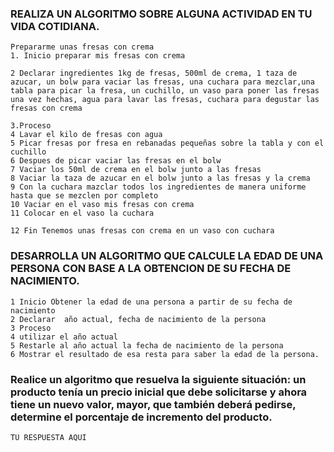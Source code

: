 ### REALIZA UN ALGORITMO SOBRE ALGUNA ACTIVIDAD EN TU VIDA COTIDIANA.

    Prepararme unas fresas con crema
    1. Inicio preparar mis fresas con crema
    
    2 Declarar ingredientes 1kg de fresas, 500ml de crema, 1 taza de azucar, un bolw para vaciar las fresas, una cuchara para mezclar,una tabla para picar la fresa, un cuchillo, un vaso para poner las fresas una vez hechas, agua para lavar las fresas, cuchara para degustar las fresas con crema
    
    3.Proceso 
    4 Lavar el kilo de fresas con agua
    5 Picar fresas por fresa en rebanadas pequeñas sobre la tabla y con el cuchillo
    6 Despues de picar vaciar las fresas en el bolw
    7 Vaciar los 50ml de crema en el bolw junto a las fresas
    8 Vaciar la taza de azucar en el bolw junto a las fresas y la crema
    9 Con la cuchara mazclar todos los ingredientes de manera uniforme hasta que se mezclen por completo
    10 Vaciar en el vaso mis fresas con crema
    11 Colocar en el vaso la cuchara
    
    12 Fin Tenemos unas fresas con crema en un vaso con cuchara


### DESARROLLA UN ALGORITMO QUE CALCULE LA EDAD DE UNA PERSONA CON BASE A LA OBTENCION DE SU FECHA DE NACIMIENTO.

    1 Inicio Obtener la edad de una persona a partir de su fecha de nacimiento
    2 Declarar  año actual, fecha de nacimiento de la persona
    3 Proceso 
    4 utilizar el año actual
    5 Restarle al año actual la fecha de nacimiento de la persona
    6 Mostrar el resultado de esa resta para saber la edad de la persona.




###  Realice un algoritmo que resuelva la siguiente situación: un producto tenía un precio inicial que debe solicitarse y ahora tiene un nuevo valor, mayor, que también deberá pedirse, determine el porcentaje de incremento del producto. 

    TU RESPUESTA AQUI
